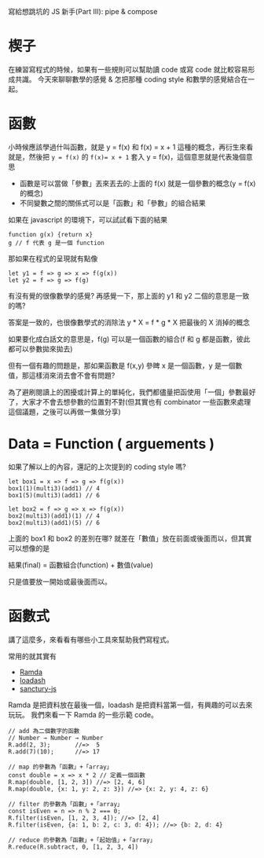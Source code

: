 寫給想跳坑的 JS 新手(Part III): pipe & compose

# 楔子
在練習寫程式的時候，如果有一些規則可以幫助讀 code 或寫 code 就比較容易形成共識。
今天來聊聊數學的感覺 & 怎把那種 coding style 和數學的感覺結合在一起。

# 函數
小時候應該學過什叫函數，就是 y = f(x) 和 f(x) = x + 1 這種的概念，再衍生來看就是，然後把 `y = f(x)` 的 `f(x)= x + 1` 套入 y = f(x)，這個意思就是代表幾個意思
- 函數是可以當做「參數」丟來丟去的:上面的 f(x) 就是一個參數的概念(y = f(x) 的概念)
- 不同變數之間的關係式可以是「函數」和「參數」的組合結果

如果在 javascript 的環境下，可以試試看下面的結果

```
function g(x) {return x}
g // f 代表 g 是一個 function
```

那如果在程式的呈現就有點像

```
let y1 = f => g => x => f(g(x))
let y2 = f => g => f(g)
```

有沒有覺的很像數學的感覺? 再感覺一下，那上面的 y1 和 y2 二個的意思是一致的嗎?

答案是一致的，也很像數學式的消除法 y * X = f * g * X 把最後的 X 消掉的概念

如果要化成白話文的意思是，f(g) 可以是一個函數的組合(f 和 g 都是函數，彼此都可以參數拋來拋去)

但有一個有趣的問題是，那如果函數是 f(x,y) 參睥 x 是一個函數，y 是一個數值，那這樣消來消去會不會有問題?

為了避刷閱讀上的困擾或計算上的單純化，我們都儘量把函使用「一個」參數最好了，大家才不會去想參數的位置對不對(但其實也有 combinator 一些函數來處理這個議題，之後可以再做一集做分享)

# Data = Function ( arguements )

如果了解以上的內容，還記的上次提到的 coding style 嗎?
```
let box1 = x => f => g => f(g(x))
box1(1)(multi3)(add1) // 4
box1(5)(multi3)(add1) // 6

let box2 = f => g => x => f(g(x))
box2(multi3)(add1)(1) // 4
box2(multi3)(add1)(5) // 6
```
上面的 box1 和 box2 的差別在哪? 就差在「數值」放在前面或後面而以，但其實可以想像的是

結果(final) = 函數組合(function) + 數值(value) 

只是值要放一開始或最後面而以。

# 函數式

講了這麼多，來看看有哪些小工具來幫助我們寫程式。

常用的就其實有
- [Ramda](https://ramdajs.com)
- [loadash](https://lodash.com)
- [sanctury-js](https://github.com/sanctuary-js/sanctuary)

Ramda 是把資料放在最後一個，loadash 是把資料當第一個，有興趣的可以去來玩玩。
我們來看一下 Ramda 的一些示範 code。

```
// add 為二個數字的函數
// Number → Number → Number
R.add(2, 3);       //=>  5
R.add(7)(10);      //=> 17

// map 的參數為「函數」+「array」
const double = x => x * 2 // 定義一個函數
R.map(double, [1, 2, 3]) //=> [2, 4, 6]
R.map(double, {x: 1, y: 2, z: 3}) //=> {x: 2, y: 4, z: 6}

// filter 的參數為「函數」+「array」
const isEven = n => n % 2 === 0;
R.filter(isEven, [1, 2, 3, 4]); //=> [2, 4]
R.filter(isEven, {a: 1, b: 2, c: 3, d: 4}); //=> {b: 2, d: 4}

// reduce 的參數為「函數」+「起始值」+「array」
R.reduce(R.subtract, 0, [1, 2, 3, 4])
```